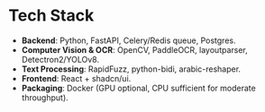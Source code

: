 # Tech Stack
- **Backend**: Python, FastAPI, Celery/Redis queue, Postgres.
- **Computer Vision & OCR**: OpenCV, PaddleOCR, layoutparser, Detectron2/YOLOv8.
- **Text Processing**: RapidFuzz, python-bidi, arabic-reshaper.
- **Frontend**: React + shadcn/ui.
- **Packaging**: Docker (GPU optional, CPU sufficient for moderate throughput).
